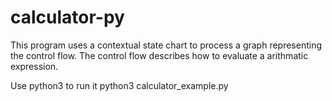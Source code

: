 # calculator-py


This program uses a contextual state chart to process a graph representing the control flow.
The control flow describes how to evaluate a arithmatic expression.


Use python3 to run it
python3 calculator_example.py

